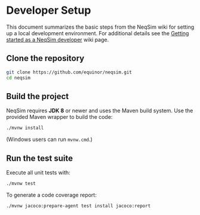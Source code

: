 # Developer Setup

This document summarizes the basic steps from the NeqSim wiki for setting up a local development environment.
For additional details see the [Getting started as a NeqSim developer](https://github.com/equinor/neqsim/wiki/Getting-started-as-a-NeqSim-developer) wiki page.

## Clone the repository

```bash
git clone https://github.com/equinor/neqsim.git
cd neqsim
```

## Build the project

NeqSim requires **JDK&nbsp;8** or newer and uses the Maven build system. Use the provided Maven wrapper to build the code:

```bash
./mvnw install
```

(Windows users can run `mvnw.cmd`.)

## Run the test suite

Execute all unit tests with:

```bash
./mvnw test
```

To generate a code coverage report:

```bash
./mvnw jacoco:prepare-agent test install jacoco:report
```

